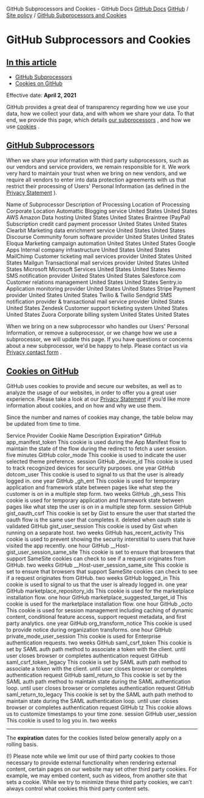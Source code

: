 GitHub Subprocessors and Cookies - GitHub Docs
[GitHub Docs](/en)
[GitHub](/en/github)
/
[Site policy](/en/github/site-policy)
/
[GitHub Subprocessors and Cookies](/en/github/site-policy/github-subprocessors-and-cookies)

# GitHub Subprocessors and Cookies

## [In this article](#in-this-article)
- [GitHub Subprocessors](#github-subprocessors)
- [Cookies on GitHub](#cookies-on-github)

Effective date:
**April 2, 2021**

GitHub provides a great deal of transparency regarding how we use your data, how we collect your data, and with whom we share your data. To that end, we provide this page, which details
[our subprocessors](#github-subprocessors)
, and how we use
[cookies](#cookies-on-github)
.

## [GitHub Subprocessors](#github-subprocessors)

When we share your information with third party subprocessors, such as our vendors and service providers, we remain responsible for it. We work very hard to maintain your trust when we bring on new vendors, and we require all vendors to enter into data protection agreements with us that restrict their processing of Users' Personal Information (as defined in the
[Privacy Statement](/en/articles/github-privacy-statement)
).

Name of Subprocessor
Description of Processing
Location of Processing
Corporate Location
Automattic
Blogging service
United States
United States
AWS Amazon
Data hosting
United States
United States
Braintree (PayPal)
Subscription credit card payment processor
United States
United States
Clearbit
Marketing data enrichment service
United States
United States
Discourse
Community forum software provider
United States
United States
Eloqua
Marketing campaign automation
United States
United States
Google Apps
Internal company infrastructure
United States
United States
MailChimp
Customer ticketing mail services provider
United States
United States
Mailgun
Transactional mail services provider
United States
United States
Microsoft
Microsoft Services
United States
United States
Nexmo
SMS notification provider
United States
United States
Salesforce.com
Customer relations management
United States
United States
Sentry.io
Application monitoring provider
United States
United States
Stripe
Payment provider
United States
United States
Twilio &amp; Twilio Sendgrid
SMS notification provider &amp; transactional mail service provider
United States
United States
Zendesk
Customer support ticketing system
United States
United States
Zuora
Corporate billing system
United States
United States

When we bring on a new subprocessor who handles our Users' Personal Information, or remove a subprocessor, or we change how we use a subprocessor, we will update this page. If you have questions or concerns about a new subprocessor, we'd be happy to help. Please contact us via
[Privacy contact form](https://github.com/contact/privacy)
.

## [Cookies on GitHub](#cookies-on-github)

GitHub uses cookies to provide and secure our websites, as well as to analyze the usage of our websites, in order to offer you a great user experience. Please take a look at our
[Privacy Statement](/en/github/site-policy/github-privacy-statement#our-use-of-cookies-and-tracking)
if you’d like more information about cookies, and on how and why we use them.

Since the number and names of cookies may change, the table below may be updated from time to time.

Service Provider
Cookie Name
Description
Expiration*
GitHub
app_manifest_token
This cookie is used during the App Manifest flow to maintain the state of the flow during the redirect to fetch a user session.
five minutes
GitHub
color_mode
This cookie is used to indicate the user selected theme preference.
session
GitHub
_device_id
This cookie is used to track recognized devices for security purposes.
one year
GitHub
dotcom_user
This cookie is used to signal to us that the user is already logged in.
one year
GitHub
_gh_ent
This cookie is used for temporary application and framework state between pages like what step the customer is on in a multiple step form.
two weeks
GitHub
_gh_sess
This cookie is used for temporary application and framework state between pages like what step the user is on in a multiple step form.
session
GitHub
gist_oauth_csrf
This cookie is set by Gist to ensure the user that started the oauth flow is the same user that completes it.
deleted when oauth state is validated
GitHub
gist_user_session
This cookie is used by Gist when running on a separate host.
two weeks
GitHub
has_recent_activity
This cookie is used to prevent showing the security interstitial to users that have visited the app recently.
one hour
GitHub
__Host-gist_user_session_same_site
This cookie is set to ensure that browsers that support SameSite cookies can check to see if a request originates from GitHub.
two weeks
GitHub
__Host-user_session_same_site
This cookie is set to ensure that browsers that support SameSite cookies can check to see if a request originates from GitHub.
two weeks
GitHub
logged_in
This cookie is used to signal to us that the user is already logged in.
one year
GitHub
marketplace_repository_ids
This cookie is used for the marketplace installation flow.
one hour
GitHub
marketplace_suggested_target_id
This cookie is used for the marketplace installation flow.
one hour
GitHub
_octo
This cookie is used for session management including caching of dynamic content, conditional feature access, support request metadata, and first party analytics.
one year
GitHub
org_transform_notice
This cookie is used to provide notice during organization transforms.
one hour
GitHub
private_mode_user_session
This cookie is used for Enterprise authentication requests.
two weeks
GitHub
saml_csrf_token
This cookie is set by SAML auth path method to associate a token with the client.
until user closes browser or completes authentication request
GitHub
saml_csrf_token_legacy
This cookie is set by SAML auth path method to associate a token with the client.
until user closes browser or completes authentication request
GitHub
saml_return_to
This cookie is set by the SAML auth path method to maintain state during the SAML authentication loop.
until user closes browser or completes authentication request
GitHub
saml_return_to_legacy
This cookie is set by the SAML auth path method to maintain state during the SAML authentication loop.
until user closes browser or completes authentication request
GitHub
tz
This cookie allows us to customize timestamps to your time zone.
session
GitHub
user_session
This cookie is used to log you in.
two weeks

***
The
**expiration**
dates for the cookies listed below generally apply on a rolling basis.

(!) Please note while we limit our use of third party cookies to those necessary to provide external functionality when rendering external content, certain pages on our website may set other third party cookies. For example, we may embed content, such as videos, from another site that sets a cookie. While we try to minimize these third party cookies, we can’t always control what cookies this third party content sets.
